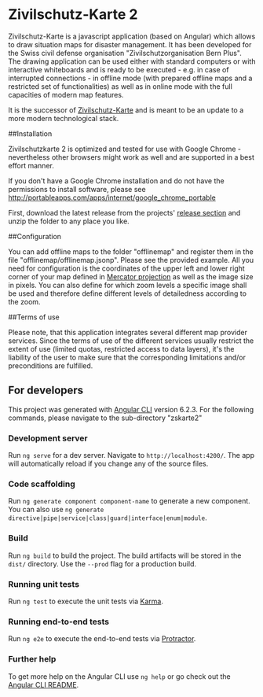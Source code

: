 # Zivilschutz-Karte 2

Zivilschutz-Karte is a javascript application (based on Angular) which allows to draw situation maps for disaster management. It has been developed for the Swiss civil defense organisation "Zivilschutzorganisation Bern Plus". The drawing application can be used either with standard computers or with interactive whiteboards and is ready to be executed - e.g. in case of interrupted connections - in offline mode (with prepared offline maps and a restricted set of functionalities) as well as in online mode with the full capacities of modern map features. 

It is the successor of [Zivilschutz-Karte](https://github.com/olinux/zskarte) and is meant to be an update to a more modern technological stack.

##Installation

Zivilschutzkarte 2 is optimized and tested for use with Google Chrome - nevertheless other browsers might work as well and are supported in a best effort manner.

If you don't have a Google Chrome installation and do not have the permissions to install software, please see http://portableapps.com/apps/internet/google_chrome_portable

First, download the latest release from the projects' [release section](https://github.com/olinux/zskarte2/releases) and unzip the folder to any place you like.

##Configuration

You can add offline maps to the folder "offlinemap" and register them in the file "offlinemap/offlinemap.jsonp". Please see the provided example. All you need for configuration is the coordinates of the upper left and lower right corner of your map defined in [Mercator projection](http://en.wikipedia.org/wiki/Mercator_projection) as well as the image size in pixels. You can also define for which zoom levels a specific image shall be used and therefore define different levels of detailedness according to the zoom.

##Terms of use

Please note, that this application integrates several different map provider services. Since the terms of use of the different services usually restrict the extent of use (limited quotas, restricted access to data layers), it's the liability of the user to make sure that the corresponding limitations and/or preconditions are fulfilled.

## For developers

This project was generated with [Angular CLI](https://github.com/angular/angular-cli) version 6.2.3. For the following commands, please navigate to the sub-directory "zskarte2"

### Development server

Run `ng serve` for a dev server. Navigate to `http://localhost:4200/`. The app will automatically reload if you change any of the source files.

### Code scaffolding

Run `ng generate component component-name` to generate a new component. You can also use `ng generate directive|pipe|service|class|guard|interface|enum|module`.

### Build

Run `ng build` to build the project. The build artifacts will be stored in the `dist/` directory. Use the `--prod` flag for a production build.

### Running unit tests

Run `ng test` to execute the unit tests via [Karma](https://karma-runner.github.io).

### Running end-to-end tests

Run `ng e2e` to execute the end-to-end tests via [Protractor](http://www.protractortest.org/).

### Further help

To get more help on the Angular CLI use `ng help` or go check out the [Angular CLI README](https://github.com/angular/angular-cli/blob/master/README.md).
